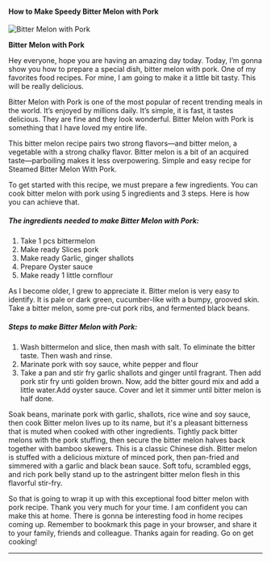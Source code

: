             

#### How to Make Speedy Bitter Melon with Pork

![Bitter Melon with Pork](https://img-global.cpcdn.com/recipes/28dbe7129d77f1fc/751x532cq70/bitter-melon-with-pork-recipe-main-photo.jpg)

**Bitter Melon with Pork**

Hey everyone, hope you are having an amazing day today. Today, I’m gonna show you how to prepare a special dish, bitter melon with pork. One of my favorites food recipes. For mine, I am going to make it a little bit tasty. This will be really delicious.

Bitter Melon with Pork is one of the most popular of recent trending meals in the world. It’s enjoyed by millions daily. It’s simple, it is fast, it tastes delicious. They are fine and they look wonderful. Bitter Melon with Pork is something that I have loved my entire life.

This bitter melon recipe pairs two strong flavors—and bitter melon, a vegetable with a strong chalky flavor. Bitter melon is a bit of an acquired taste—parboiling makes it less overpowering. Simple and easy recipe for Steamed Bitter Melon With Pork.

To get started with this recipe, we must prepare a few ingredients. You can cook bitter melon with pork using 5 ingredients and 3 steps. Here is how you can achieve that.

##### The ingredients needed to make Bitter Melon with Pork:

1.  Take 1 pcs bittermelon
2.  Make ready Slices pork
3.  Make ready Garlic, ginger shallots
4.  Prepare Oyster sauce
5.  Make ready 1 little cornflour

As I become older, I grew to appreciate it. Bitter melon is very easy to identify. It is pale or dark green, cucumber-like with a bumpy, grooved skin. Take a bitter melon, some pre-cut pork ribs, and fermented black beans.

##### Steps to make Bitter Melon with Pork:

1.  Wash bittermelon and slice, then mash with salt. To eliminate the bitter taste. Then wash and rinse.
2.  Marinate pork with soy sauce, white pepper and flour
3.  Take a pan and stir fry garlic shallots and ginger until fragrant. Then add pork stir fry unti golden brown. Now, add the bitter gourd mix and add a little water.Add oyster sauce. Cover and let it simmer until bitter melon is half done.

Soak beans, marinate pork with garlic, shallots, rice wine and soy sauce, then cook Bitter melon lives up to its name, but it's a pleasant bitterness that is muted when cooked with other ingredients. Tightly pack bitter melons with the pork stuffing, then secure the bitter melon halves back together with bamboo skewers. This is a classic Chinese dish. Bitter melon is stuffed with a delicious mixture of minced pork, then pan-fried and simmered with a garlic and black bean sauce. Soft tofu, scrambled eggs, and rich pork belly stand up to the astringent bitter melon flesh in this flavorful stir-fry.

So that is going to wrap it up with this exceptional food bitter melon with pork recipe. Thank you very much for your time. I am confident you can make this at home. There is gonna be interesting food in home recipes coming up. Remember to bookmark this page in your browser, and share it to your family, friends and colleague. Thanks again for reading. Go on get cooking!

* * *